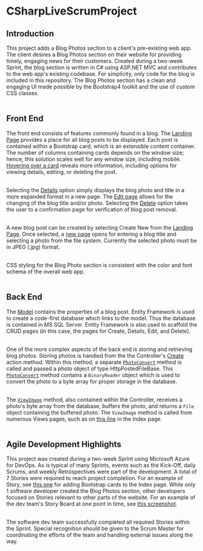 # CSharpLiveScrumProject

<h2>Introduction</h2>
This project adds a Blog Photos section to a client's pre-existing web app.  The client desires a Blog Photos section on their website for providing timely, engaging news for their customers.  Created during a two-week Sprint, the blog section is written in C# using ASP.NET MVC and contributes to the web app's existing codebase.  For simplicity, only code for the blog is included in this repository.  The Blog Photos section has a clean and engaging UI made possible by the Bootstrap4 toolkit and the use of custom CSS classes.  <br><br>

<h2>Front End</h2>
The front end consists of features commonly found in a blog.  The <a href="https://github.com/CrewsControlSolutions/CSharpLiveScrumProject/blob/main/Screenshots/HomePage.PNG">Landing Page</a> provides a place for all blog posts to be displayed.  Each post is contained within a Bootstrap card, which is an extensible content container.  The number of columns containing cards depends on the window size; hence, this solution scales well for any window size, including mobile.  <a href="https://github.com/CrewsControlSolutions/CSharpLiveScrumProject/blob/main/Screenshots/HomePageCardOnHoverOver.PNG">Hovering over a card</a> reveals more information, including options for viewing details, editing, or deleting the post. <br><br>

Selecting the <a href="https://github.com/CrewsControlSolutions/CSharpLiveScrumProject/blob/main/Screenshots/BlogPhotoDetailsPage.PNG">Details</a> option simply displays the blog photo and title in a more expanded format in a new page. The <a href="https://github.com/CrewsControlSolutions/CSharpLiveScrumProject/blob/main/Screenshots/EditBlogPhotoPage.PNG">Edit page</a> allows for the changing of the blog title and/or photo.  Selecting the <a href="https://github.com/CrewsControlSolutions/CSharpLiveScrumProject/blob/main/Screenshots/DeleteBlogPhotoPage.PNG">Delete</a> option takes the user to a confirmation page for verification of blog post removal. <br><br>

A new blog post can be created by selecting Create New from the <a href="https://github.com/CrewsControlSolutions/CSharpLiveScrumProject/blob/main/Screenshots/HomePage.PNG">Landing Page</a>.  Once selected, a <a href="https://github.com/CrewsControlSolutions/CSharpLiveScrumProject/blob/main/Screenshots/CreateBlogPhoto.PNG">new page</a> opens for entering a blog title and selecting a photo from the file system.  Currently the selected photo must be in JPEG (.jpg) format. <br><br>

CSS styling for the Blog Photo section is consistent with the color and font schema of the overall web app.<br><br>

<h2>Back End</h2>
The <a href="https://github.com/CrewsControlSolutions/CSharpLiveScrumProject/blob/main/Blog/Models/BlogPhoto.cs">Model</a> contains the properties of a blog post.  Entity Framework is used to create a code-first database which links to the model.  Thus the database is contained in MS SQL Server.  Entity Framework is also used to scaffold the CRUD pages (in this case, the pages for Create, Details, Edit, and Delete). <br><br>

One of the more complex aspects of the back end is storing and retrieving blog photos. Storing photos is handled from the the Controller's <a href="https://github.com/CrewsControlSolutions/CSharpLiveScrumProject/blob/main/Blog/Controllers/BlogPhotosController.cs#L51">Create</a> action method.  Within this method, a separate <a href="https://github.com/CrewsControlSolutions/CSharpLiveScrumProject/blob/b54745e851ede772b92164ee7cb1dd1cb14c99f1/Blog/Controllers/BlogPhotosController.cs#L142">```PhotoConvert```</a> method is called and passed a photo object of type HttpPostedFileBase.  This <a href="https://github.com/CrewsControlSolutions/CSharpLiveScrumProject/blob/b54745e851ede772b92164ee7cb1dd1cb14c99f1/Blog/Controllers/BlogPhotosController.cs#L142">```PhotoConvert```</a> method contains a ```BinaryReader``` object which is used to convert the photo to a byte array for proper storage in the database.  <br><br>

The <a href="https://github.com/CrewsControlSolutions/CSharpLiveScrumProject/blob/b54745e851ede772b92164ee7cb1dd1cb14c99f1/Blog/Controllers/BlogPhotosController.cs#L156">```ViewImage```</a> method, also contained within the Controller, receives a photo's byte array from the database, buffers the photo, and returns a ```File``` object containing the buffered photo. The ```ViewImage``` method is called from numerous Views pages, such as on <a href="https://github.com/CrewsControlSolutions/CSharpLiveScrumProject/blob/b54745e851ede772b92164ee7cb1dd1cb14c99f1/Blog/Views/BlogPhotos/Index.cshtml#L20">this line</a> in the Index page.<br><br>

<h2>Agile Development Highlights</h2>
This project was created during a two-week Sprint using Microsoft Azure for DevOps.  As is typical of many Sprints, events such as the Kick-Off, daily Scrums, and weekly Retrospectives were part of the development.  A total of 7 Stories were required to reach project completion.  For an example of Story, see <a href="https://github.com/CrewsControlSolutions/CSharpLiveScrumProject/blob/main/Screenshots/StoryExample.png">this one</a> for adding Bootstrap cards to the Index page.  While only 1 software developer created the Blog Photos section, other developers focused on Stories relevant to other parts of the website.  For an example of the dev team's Story Board at one point in time, see <a href="https://github.com/CrewsControlSolutions/CSharpLiveScrumProject/blob/main/Screenshots/StoryBoardExample.png">this screenshot</a>. <br><br>

The software dev team successfully completed all required Stories within the Sprint.  Special recognition should be given to the Scrum Master for coordinating the efforts of the team and handling external issues along the way.
